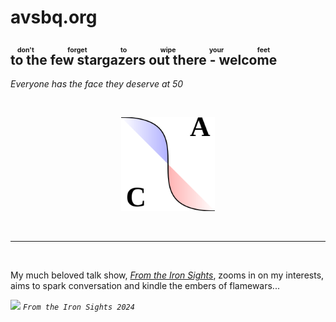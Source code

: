 <title>Christ Amlai</title>

<style>body { background: url(.pix/audrey.webp) no-repeat top left !important; }</style>

# avsbq.org 

## <ruby>to the few stargazers out there - welcome<rp>(</rp><rt>don't forget to wipe your feet</rt><rp>)</rp> </ruby>

_Everyone has the face they deserve at 50_

<br><center><img src=".pix/a.svg" style="width: 150px; height: auto;"></center>

<br>

<hr>

<br>

My much beloved talk show, [_From the Iron Sights_](http://talk.avsbq.org), zooms in on my interests, aims to spark conversation and kindle the embers of flamewars... 

<img src=".pix/ftis.avif" style="width: 80px; height: auto;"> *`From the Iron Sights 2024`*

